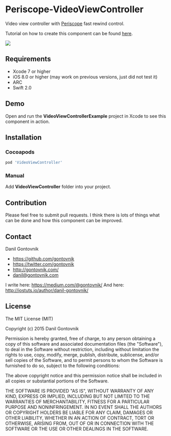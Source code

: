 # Periscope-VideoViewController
Video view controller with [Periscope](https://itunes.apple.com/us/app/periscope/id972909677?mt=8) fast rewind control.

Tutorial on how to create this component can be found [here](https://medium.com/@gontovnik/building-periscope-fast-rewind-control-for-ios-5cb6801db0fd#.go2t3gdec). 

![](https://raw.githubusercontent.com/gontovnik/Periscope-VideoViewController/master/VideoViewController.gif)

## Requirements
* Xcode 7 or higher
* iOS 8.0 or higher (may work on previous versions, just did not test it)
* ARC
* Swift 2.0

## Demo

Open and run the **VideoViewControllerExample** project in Xcode to see this component in action.

## Installation

### Cocoapods

``` ruby
pod 'VideoViewController'
```

### Manual

Add **VideoViewController** folder into your project.

## Contribution

Please feel free to submit pull requests. I think there is lots of things what can be done and how this component can be improved.

## Contact

Danil Gontovnik

- https://github.com/gontovnik
- https://twitter.com/gontovnik
- http://gontovnik.com/
- danil@gontovnik.com

I write here: https://medium.com/@gontovnik/
And here: http://iostuts.io/author/danil-gontovnik/

## License

The MIT License (MIT)

Copyright (c) 2015 Danil Gontovnik

Permission is hereby granted, free of charge, to any person obtaining a copy
of this software and associated documentation files (the "Software"), to deal
in the Software without restriction, including without limitation the rights
to use, copy, modify, merge, publish, distribute, sublicense, and/or sell
copies of the Software, and to permit persons to whom the Software is
furnished to do so, subject to the following conditions:

The above copyright notice and this permission notice shall be included in all
copies or substantial portions of the Software.

THE SOFTWARE IS PROVIDED "AS IS", WITHOUT WARRANTY OF ANY KIND, EXPRESS OR
IMPLIED, INCLUDING BUT NOT LIMITED TO THE WARRANTIES OF MERCHANTABILITY,
FITNESS FOR A PARTICULAR PURPOSE AND NONINFRINGEMENT. IN NO EVENT SHALL THE
AUTHORS OR COPYRIGHT HOLDERS BE LIABLE FOR ANY CLAIM, DAMAGES OR OTHER
LIABILITY, WHETHER IN AN ACTION OF CONTRACT, TORT OR OTHERWISE, ARISING FROM,
OUT OF OR IN CONNECTION WITH THE SOFTWARE OR THE USE OR OTHER DEALINGS IN THE
SOFTWARE.
